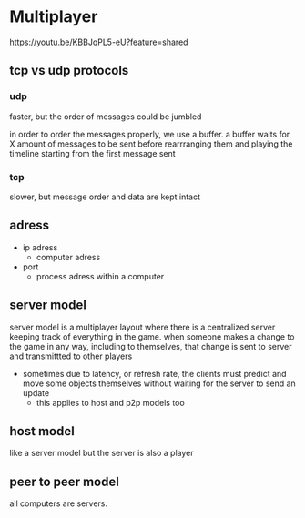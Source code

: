 # Multiplayer
https://youtu.be/KBBJqPL5-eU?feature=shared

## tcp vs udp protocols
### udp
faster, but the order of messages could be jumbled

in order to order the messages properly, we use a buffer. a buffer waits for X amount of messages to be sent before rearrranging them and playing the timeline starting from the first message sent

### tcp
slower, but message order and data are kept intact

## adress
* ip adress
    * computer adress
* port
    * process adress within a computer


## server model
server model is a multiplayer layout where there is a centralized server keeping track of everything in the game. when someone makes a change to the game in any way, including to themselves, that change is sent to server and transmittted to other players
* sometimes due to latency, or refresh rate, the clients must predict and move some objects themselves without waiting for the server to send an update
    * this applies to host and p2p models too

## host model
like a server model but the server is also a player

## peer to peer model
all computers are servers.